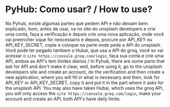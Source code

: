 # PyHub: Como usar? / How to use?
No Pyhub, existe algumas partes que pedem API e não deixam bem explicado, bom, antes de usar, va no site do unsplash developers e crie uma conta, faça a verificação e depois crie uma nova aplicação, onde você vai preencher oque for nescessario e depois, procure por API_KEY ou API_KEY_SECRET, copie e coloque na parte onde pede a API do unsplash. Você pode ter pegado tambem o Hubai, que usa a API do groq, você so vai acessar o `site https://console.groq.com/login`, faça sua conta e crie uma API, ambas as API's tem limites diarios
/
In Pyhub, there are some parts that ask for API and don't make it clear, well, before using it, go to the unsplash developers site and create an account, do the verification and then create a new application, where you will fill in what is necessary and then, look for API_KEY or API_KEY_SECRET, copy it and put it in the part where it asks for the unsplash API. You may also have taken Hubai, which uses the groq API, you will only access the `site https://console.groq.com/login`, make your account and create an API, both API's have daily limits.
